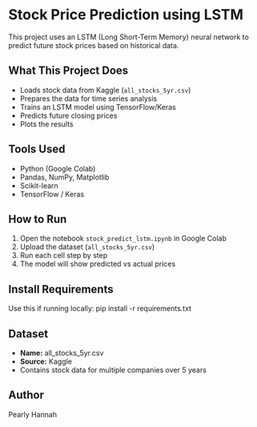 # Stock Price Prediction using LSTM

This project uses an LSTM (Long Short-Term Memory) neural network to predict future stock prices based on historical data.

## What This Project Does

- Loads stock data from Kaggle (`all_stocks_5yr.csv`)
- Prepares the data for time series analysis
- Trains an LSTM model using TensorFlow/Keras
- Predicts future closing prices
- Plots the results

## Tools Used

- Python (Google Colab)
- Pandas, NumPy, Matplotlib
- Scikit-learn
- TensorFlow / Keras

## How to Run

1. Open the notebook `stock_predict_lstm.ipynb` in Google Colab
2. Upload the dataset (`all_stocks_5yr.csv`)
3. Run each cell step by step
4. The model will show predicted vs actual prices

## Install Requirements

Use this if running locally:
pip install -r requirements.txt
## Dataset

- **Name:** all_stocks_5yr.csv
- **Source:** Kaggle
- Contains stock data for multiple companies over 5 years

## Author

Pearly Hannah 
